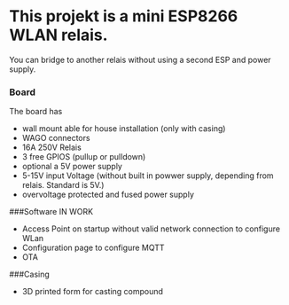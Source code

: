 # This projekt is a mini ESP8266 WLAN relais. 
You can bridge to another relais without using a second ESP and power supply.

### Board
The board has
- wall mount able for house installation (only with casing)
- WAGO connectors
- 16A 250V Relais
- 3 free GPIOS (pullup or pulldown)
- optional a 5V power supply
- 5-15V input Voltage (without built in powwer supply, depending from relais. Standard is 5V.)
- overvoltage protected and fused power supply

###Software IN WORK
- Access Point on startup without valid network connection to configure WLan
- Configuration page to configure MQTT
- OTA

###Casing
- 3D printed form for casting compound